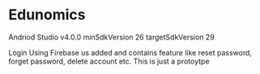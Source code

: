 # Edunomics
Andriod Studio v4.0.0
minSdkVersion 26
targetSdkVersion 29

Login Using Firebase us added and contains feature like reset password, forget password, delete account etc.
This is just a protoytpe
